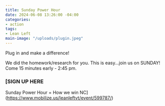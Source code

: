 ```yaml
---
title: Sunday Power Hour
date: 2024-06-08 13:26:00 -04:00
categories:
- action
tags:
- Lean Left
main-image: "/uploads/plugin.jpeg"
---
```



Plug in and make a difference!

We did the homework/research for you. This is easy...join us on SUNDAY! Come 15 minutes early - 2:45 pm.

### [SIGN UP HERE 
Sunday Power Hour = How we win NC](https://www.mobilize.us/leanleftvt/event/599787/) 

 

